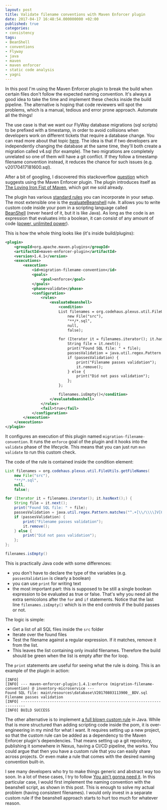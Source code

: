 ```yaml
---
layout: post
title: Validate filename conventions with Maven Enforcer plugin
date: 2017-04-17 16:48:54.000000000 +02:00
published: true
categories:
- consistency
tags:
- BeanShell
- conventions
- Flyway
- java
- maven
- maven enforcer
- static code analysis
- yagni
---
```


In this post I'm using the Maven Enforcer plugin to break the build when certain files don't follow the expected naming convention. It's always a good idea to take the time and implement these checks inside the build pipeline. The alternative is hoping that code reviewers will spot the problems, which is a manual, tedious and error prone approach. Automate all the things!<!--more-->

The use case is that we want our FlyWay database migrations (sql scripts) to be prefixed with a timestamp, in order to avoid collisions when developers work on different tickets that require a database change. You can read more about that topic <a href="http://www.jeremyjarrell.com/using-flyway-db-with-distributed-version-control/" target="_blank">here</a>. The idea is that if two developers are independently changing the database at the same time, they'll both create a migration called v4.sql (for example). The two migrations are completely unrelated so one of them will have a git conflict. If they follow a timestamp filename convention instead, it reduces the chance for such issues (e.g. v20170417181600.sql).

After a bit of googling, I discovered this stackoverflow <a href="http://stackoverflow.com/questions/42341897/how-can-i-check-if-a-filename-in-my-maven-project-contains-certain-characters-a/" target="_blank">question</a> which suggests using the Maven Enforcer plugin. The plugin introduces itself as <a href="http://maven.apache.org/enforcer/maven-enforcer-plugin/" target="_blank">The Loving Iron Fist of Maven</a>, which got me sold already.

The plugin has various <a href="http://maven.apache.org/enforcer/enforcer-rules/index.html" target="_blank">standard rules</a> you can incorporate in your setup. The most extensible one is the <a href="http://maven.apache.org/enforcer/enforcer-rules/evaluateBeanshell.html" target="_blank">evaluateBeanshell</a> rule. It allows you to write custom code inside your pom in a scripting language called <a href="http://www.beanshell.org/" target="_blank">BeanShell</a> (never heard of it, but it is like Java). As long as the code is an expression that evaluates into a boolean, it can consist of any amount of code (<a href="https://www.youtube.com/watch?v=kNS4t5UCBfI">power, unlimited power</a>).

This is how the whole thing looks like (it's inside build/plugins):

```xml
<plugin>
    <groupId>org.apache.maven.plugins</groupId>
    <artifactId>maven-enforcer-plugin</artifactId>
    <version>1.4.1</version>
    <executions>
        <execution>
            <id>migration-filename-convention</id>
            <goals>
                <goal>enforce</goal>
            </goals>
            <phase>validate</phase>
            <configuration>
                <rules>
                    <evaluateBeanshell>
                        <condition>
                        List filenames = org.codehaus.plexus.util.FileUtils.getFileNames(
                            new File("src"),
                            "**/*.sql",
                            null,
                            false);

                        for (Iterator it = filenames.iterator(); it.hasNext();) {
                            String file = it.next();
                            print("Found SQL file: " + file);
                            passesValidation = java.util.regex.Pattern.matches("^.+[\\/\\\\]V[0-9]{4}([0-1][0-9])([0-3][0-9])[0-9]{6}__BDV.sql$", file);
                            if (passesValidation) {
                                print("Filename passes validation");
                                it.remove();
                            } else {
                                print("Did not pass validation");
                            };
                        };

                        filenames.isEmpty()</condition>
                    </evaluateBeanshell>
                </rules>
                <fail>true</fail>
            </configuration>
        </execution>
    </executions>
</plugin>
```

It configures an execution of this plugin named <code>migration-filename-convention</code>. It runs the <code>enforce</code> goal of the plugin and it hooks into the <code>validate</code> phase of the lifecycle. This means that you can just run <code>mvn validate</code> to run this custom check.

The code of the rule is contained inside the condition element:

```java
List filenames = org.codehaus.plexus.util.FileUtils.getFileNames(
	new File("src"),
	"**/*.sql",
	null,
	false);

for (Iterator it = filenames.iterator(); it.hasNext();) {
	String file = it.next();
	print("Found SQL file: " + file);
	passesValidation = java.util.regex.Pattern.matches("^.+[\\/\\\\]V[0-9]{4}([0-1][0-9])([0-3][0-9])[0-9]{6}__BDV.sql$", file);
	if (passesValidation) {
		print("Filename passes validation");
		it.remove();
	} else {
		print("Did not pass validation");
	};
};

filenames.isEmpty()
```

This is practically Java code with some differences:
<ul>
<li>you don't have to declare the type of the variables (e.g. <code>passesValidation</code> is clearly a boolean)</li>
<li>you can use <code>print</code> for writing text</li>
<li>the most important part: this is supposed to be still a single boolean expression to be evaluated as true or false. That's why you need all the extra semicolons after the <code>for</code> and <code>if</code> statements. Notice that the last line <code>filenames.isEmpty()</code> which is in the end controls if the build passes or not.</li>
</ul>

The logic is simple:
<ul>
<li>Get a list of all SQL files inside the <code>src</code> folder</li>
<li>Iterate over the found files</li>
<li>Test the filename against a regular expression. If it matches, remove it from the list.</li>
<li>This leaves the list containing only invalid filenames. Therefore the build should be green when the list is empty after the for loop.</li>
</ul>

The <code>print</code> statements are useful for seeing what the rule is doing. This is an example of the plugin in action:

```
[INFO]
[INFO] --- maven-enforcer-plugin:1.4.1:enforce (migration-filename-convention) @ inventory-microservice ---
Found SQL file: main\resources\database\V20170803113900__BDV.sql
Filename passes validation
[INFO] ------------------------------------------------------------------------
[INFO] BUILD SUCCESS
```

The other alternative is to implement <a href="http://maven.apache.org/enforcer/enforcer-api/writing-a-custom-rule.html" target="_blank">a full blown custom rule</a> in Java. While that is more structured than adding scripting code inside the pom, it is over-engineering in my mind for what I want. It requires setting up a new project, so that the custom rule can be added as a dependency to the Maven Enforcer plugin's dependencies. That means setting up a git repository, publishing it somewhere in Nexus, having a CI/CD pipeline, the works. You could argue that then you have a custom rule that you can easily share across projects. Or even make a rule that comes with the desired naming convention built-in.

I see many developers who try to make things generic and abstract way too soon. In a lot of these cases, I try to follow <a href="https://en.wikipedia.org/wiki/You_aren%27t_gonna_need_it" target="_blank">You ain't gonna need it</a>. In this particular case, I would first implement the naming convention with the beanshell script, as shown in this post. This is enough to solve my actual problem (having consistent filenames). I would only invest in a separate custom rule if the beanshell approach starts to hurt too much for whatever reason.
